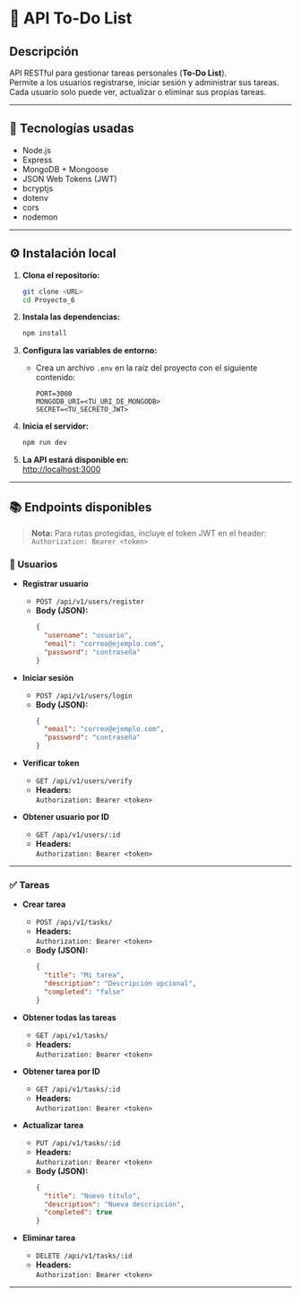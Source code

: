 # 📝 API To-Do List

## Descripción

API RESTful para gestionar tareas personales (**To-Do List**).  
Permite a los usuarios registrarse, iniciar sesión y administrar sus tareas.  
Cada usuario solo puede ver, actualizar o eliminar sus propias tareas.

---

## 🚀 Tecnologías usadas

- Node.js
- Express
- MongoDB + Mongoose
- JSON Web Tokens (JWT)
- bcryptjs
- dotenv
- cors
- nodemon

---

## ⚙️ Instalación local

1. **Clona el repositorio:**
   ```bash
   git clone <URL>
   cd Proyecto_6
   ```

2. **Instala las dependencias:**
   ```bash
   npm install
   ```

3. **Configura las variables de entorno:**
   - Crea un archivo `.env` en la raíz del proyecto con el siguiente contenido:
     ```
     PORT=3000
     MONGODB_URI=<TU_URI_DE_MONGODB>
     SECRET=<TU_SECRETO_JWT>
     ```

4. **Inicia el servidor:**
   ```bash
   npm run dev
   ```

5. **La API estará disponible en:**  
   [http://localhost:3000](http://localhost:3000)

---

## 📚 Endpoints disponibles

> **Nota:** Para rutas protegidas, incluye el token JWT en el header:  
> `Authorization: Bearer <token>`

### 👤 Usuarios

- **Registrar usuario**
  - `POST /api/v1/users/register`
  - **Body (JSON):**
    ```json
    {
      "username": "usuario",
      "email": "correo@ejemplo.com",
      "password": "contraseña"
    }
    ```

- **Iniciar sesión**
  - `POST /api/v1/users/login`
  - **Body (JSON):**
    ```json
    {
      "email": "correo@ejemplo.com",
      "password": "contraseña"
    }
    ```

- **Verificar token**
  - `GET /api/v1/users/verify`
  - **Headers:**  
    `Authorization: Bearer <token>`

- **Obtener usuario por ID**
  - `GET /api/v1/users/:id`
  - **Headers:**  
    `Authorization: Bearer <token>`

---

### ✅ Tareas

- **Crear tarea**
  - `POST /api/v1/tasks/`
  - **Headers:**  
    `Authorization: Bearer <token>`
  - **Body (JSON):**
    ```json
    {
      "title": "Mi tarea",
      "description": "Descripción opcional",
      "completed": "false"
    }
    ```

- **Obtener todas las tareas**
  - `GET /api/v1/tasks/`
  - **Headers:**  
    `Authorization: Bearer <token>`

- **Obtener tarea por ID**
  - `GET /api/v1/tasks/:id`
  - **Headers:**  
    `Authorization: Bearer <token>`

- **Actualizar tarea**
  - `PUT /api/v1/tasks/:id`
  - **Headers:**  
    `Authorization: Bearer <token>`
  - **Body (JSON):**
    ```json
    {
      "title": "Nuevo título",
      "description": "Nueva descripción",
      "completed": true
    }
    ```

- **Eliminar tarea**
  - `DELETE /api/v1/tasks/:id`
  - **Headers:**  
    `Authorization: Bearer <token>`

---
